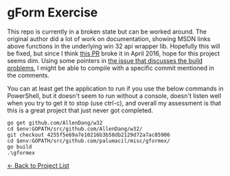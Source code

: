 # gForm Exercise

This repo is currently in a broken state but can be worked around. The original author did a lot of work on documentation, showing MSDN links above functions in the underlying win 32 api wrapper lib. Hopefully this will be fixed, but since I think [this PR](https://github.com/AllenDang/w32/commit/a61dc27a068a1e324c26b5f5d84655cb4824eecb) broke it in April 2016, hope for this project seems dim. Using some pointers in [the issue that discusses the build problems](https://github.com/AllenDang/w32/issues/65), I might be able to compile with a specific commit mentioned in the comments.

You can at least get the application to run if you use the below commands in PowerShell, but it doesn't seem to run without a console, doesn't listen well when you try to get it to stop (use ctrl-c), and overall my assessment is that this is a great project that just never got completed.

```
go get github.com/AllenDang/w32
cd $env:GOPATH/src/github.com/AllenDang/w32/
git checkout 4255f5e69a7e10216b3b58db2129d72a7ac85906
cd $env:GOPATH/src/github.com/palumacil/misc/gformex/
go build
.\gformex
```

[&#x2190; Back to Project List](../README.md)